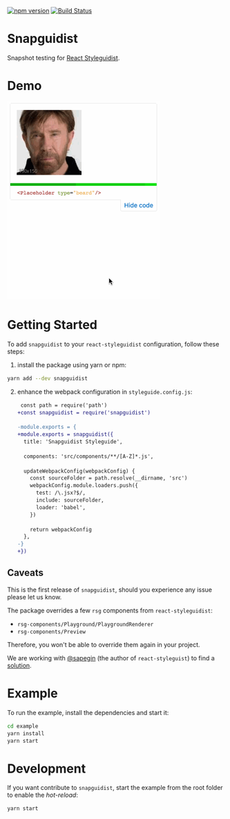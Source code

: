 [![npm version](https://badge.fury.io/js/snapguidist.svg)](https://badge.fury.io/js/snapguidist) [![Build Status](https://travis-ci.org/styleguidist/snapguidist.svg?branch=master)](https://travis-ci.org/styleguidist/snapguidist)

# Snapguidist
Snapshot testing for [React Styleguidist](https://github.com/styleguidist/react-styleguidist).

# Demo

![Demo](demo.gif)

# Getting Started

To add `snapguidist` to your `react-styleguidist` configuration, follow these steps:

1. install the package using yarn or npm:

  ```bash
  yarn add --dev snapguidist
  ```

2. enhance the webpack configuration in `styleguide.config.js`:

    ```diff
     const path = require('path')
    +const snapguidist = require('snapguidist')

    -module.exports = {
    +module.exports = snapguidist({
      title: 'Snapguidist Styleguide',

      components: 'src/components/**/[A-Z]*.js',

      updateWebpackConfig(webpackConfig) {
        const sourceFolder = path.resolve(__dirname, 'src')
        webpackConfig.module.loaders.push({
          test: /\.jsx?$/,
          include: sourceFolder,
          loader: 'babel',
        })

        return webpackConfig
      },
    -}
    +})
    ```

## Caveats

This is the first release of `snapguidist`, should you experience any issue please let us know.

The package overrides a few `rsg` components from `react-styleguidist`:

 * `rsg-components/Playground/PlaygroundRenderer`
 * `rsg-components/Preview`

Therefore, you won't be able to override them again in your project.

We are working with [@sapegin](https://github.com/sapegin/) (the author of `react-styleguist`) to find a [solution](https://github.com/styleguidist/react-styleguidist/issues/354).

# Example

To run the example, install the dependencies and start it:

```bash
cd example
yarn install
yarn start
```

# Development

If you want contribute to `snapguidist`, start the example from the root folder to enable the *hot-reload*:

```bash
yarn start
```
